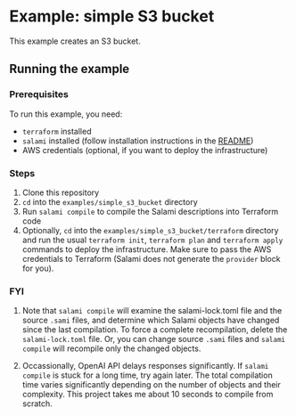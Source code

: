 # Example: simple S3 bucket

This example creates an S3 bucket.

## Running the example

### Prerequisites

To run this example, you need:

- `terraform` installed
- `salami` installed (follow installation instructions in the [README](../../README.md))
- AWS credentials (optional, if you want to deploy the infrastructure)

### Steps

1. Clone this repository
2. `cd` into the `examples/simple_s3_bucket` directory
3. Run `salami compile` to compile the Salami descriptions into Terraform code
4. Optionally, `cd` into the `examples/simple_s3_bucket/terraform` directory and run the usual `terraform init`, `terraform plan` and `terraform apply` commands to deploy the infrastructure. Make sure to pass the AWS credentials to Terraform (Salami does not generate the `provider` block for you).

### FYI

1. Note that `salami compile` will examine the salami-lock.toml file and the source `.sami` files, and determine which Salami objects have changed since the last compilation. To force a complete recompilation, delete the `salami-lock.toml` file. Or, you can change source `.sami` files and `salami compile` will recompile only the changed objects.

2. Occassionally, OpenAI API delays responses significantly. If `salami compile` is stuck for a long time, try again later. The total compilation time varies significantly depending on the number of objects and their complexity. This project takes me about 10 seconds to compile from scratch.